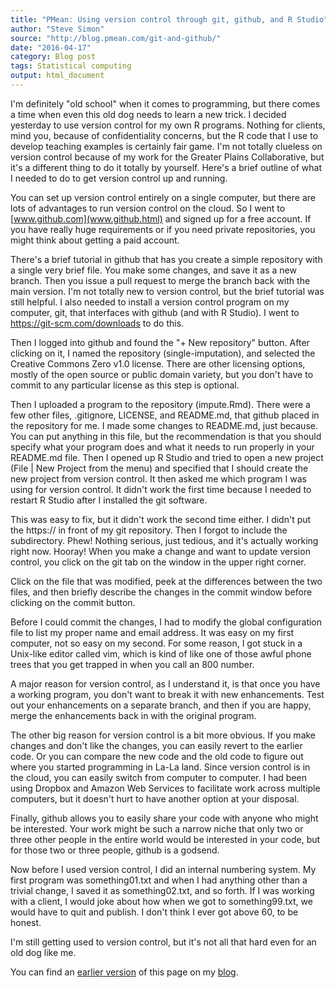 ```yaml
---
title: "PMean: Using version control through git, github, and R Studio"
author: "Steve Simon"
source: "http://blog.pmean.com/git-and-github/"
date: "2016-04-17"
category: Blog post
tags: Statistical computing
output: html_document
---
```


I'm definitely "old school" when it comes to programming, but there comes a time when even this old dog needs to learn a new trick. I decided yesterday to use version control for my own R programs. Nothing for clients, mind you, because of confidentiality concerns, but the R code that I use to develop teaching examples is certainly fair game. I'm not totally clueless on version control because of my work for the Greater Plains Collaborative, but it's a different thing to do it totally by yourself. Here's a brief outline of what I needed to do to get version control up and running.

<!---More--->

You can set up version control entirely on a single computer, but there are lots of advantages to run version control on the cloud. So I went to [www.github.com](www.github.html) and signed up for a free account. If you have really huge requirements or if you need private repositories, you might think about getting a paid account.

There's a brief tutorial in github that has you create a simple repository with a single very brief file. You make some changes, and save it as a new branch. Then you issue a pull request to merge the branch back with the main version. I'm not totally new to version control, but the brief tutorial was still helpful. I also needed to install a version control program on my computer, git, that interfaces with github (and with R Studio). I went to <https://git-scm.com/downloads> to do this.

Then I logged into github and found the "+ New repository" button. After clicking on it, I named the repository (single-imputation), and selected the Creative Commons Zero v1.0 license. There are other licensing options, mostly of the open source or public domain variety, but you don't have to commit to any particular license as this step is optional.

Then I uploaded a program to the repository (impute.Rmd). There were a few other files, .gitignore, LICENSE, and README.md, that github placed in the repository for me. I made some changes to README.md, just because. You can put anything in this file, but the recommendation is that you should specify what your program does and what it needs to run properly in your README.md file. Then I opened up R Studio and tried to open a new project (File | New Project from the menu) and specified that I should create the new project from version control. It then asked me which program I was using for version control. It didn't work the first time because I needed to restart R Studio after I installed the git software.

This was easy to fix, but it didn't work the second time either. I didn't put the https:// in front of my git repository. Then I forgot to include the subdirectory. Phew! Nothing serious, just tedious, and it's actually working right now. Hooray! When you make a change and want to update version control, you click on the git tab on the window in the upper right corner.

Click on the file that was modified, peek at the differences between the two files, and then briefly describe the changes in the commit window before clicking on the commit button.

Before I could commit the changes, I had to modify the global configuration file to list my proper name and email address. It was easy on my first computer, not so easy on my second. For some reason, I got stuck in a Unix-like editor called vim, which is kind of like one of those awful phone trees that you get trapped in when you call an 800 number.

A major reason for version control, as I understand it, is that once you have a working program, you don't want to break it with new enhancements. Test out your enhancements on a separate branch, and then if you are happy, merge the enhancements back in with the original program.

The other big reason for version control is a bit more obvious. If you make changes and don't like the changes, you can easily revert to the earlier code. Or you can compare the new code and the old code to figure out where you started programming in La-La land. Since version control is in the cloud, you can easily switch from computer to computer. I had been using Dropbox and Amazon Web Services to facilitate work across multiple computers, but it doesn't hurt to have another option at your disposal.

Finally, github allows you to easily share your code with anyone who might be interested. Your work might be such a narrow niche that only two or three other people in the entire world would be interested in your code, but for those two or three people, github is a godsend.

Now before I used version control, I did an internal numbering system. My first program was something01.txt and when I had anything other than a trivial change, I saved it as something02.txt, and so forth. If I was working with a client, I would joke about how when we got to something99.txt, we would have to quit and publish. I don't think I ever got above 60, to be honest.

I'm still getting used to version control, but it's not all that hard even for an old dog like me.

You can find an [earlier version][sim1] of this page on my [blog][sim2].

[sim1]: http://blog.pmean.com/git-and-github/
[sim2]: http://blog.pmean.com
